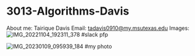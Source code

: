 # 3013-Algorithms-Davis

About me:
Tairique Davis
Email: tadavis0910@my.msutexas.edu
Images:
![IMG_20221104_192311_378](https://user-images.githubusercontent.com/108636715/213933685-0716066e-9792-4cc9-ba5e-1d0ae421d366.jpg) #slack pfp

![IMG_20230109_095939_184](https://user-images.githubusercontent.com/108636715/213933760-37e4bf56-2711-4af4-a1f2-d92d6c760ab4.jpg) #my photo

